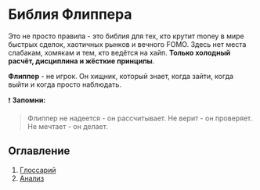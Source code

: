 # Библия Флиппера  
  
Это не просто правила - это библия для тех, кто крутит money в мире быстрых сделок, хаотичных рынков и вечного FOMO. Здесь нет места слабакам, хомякам и тем, кто ведётся на хайп. **Только холодный расчёт, дисциплина и жёсткие принципы**.  
  
**Флиппер** - не игрок. Он хищник, который знает, когда зайти, когда выйти и когда просто наблюдать.  
  
❗️ **Запомни:**  
> Флиппер не надеется - он рассчитывает. Не верит - он проверяет. Не мечтает - он делает.  
  
## Оглавление  
  
1. [Глоссарий](./Glossary.md)  
2. [Анализ](./Analysis.md)